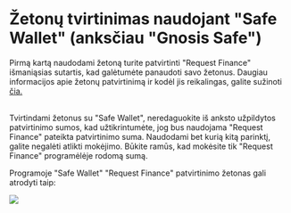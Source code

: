 # Žetonų tvirtinimas naudojant "Safe Wallet" (anksčiau "Gnosis Safe")

Pirmą kartą naudodami žetoną turite patvirtinti "Request Finance" išmaniąsias sutartis, kad galėtumėte panaudoti savo žetonus. Daugiau informacijos apie žetonų patvirtinimą ir kodėl jis reikalingas, galite sužinoti [čia.](https://help.request.finance/en/articles/8622249-what-is-the-token-approval-step-for)\
​

Tvirtindami žetonus su "Safe Wallet", neredaguokite iš anksto užpildytos patvirtinimo sumos, kad užtikrintumėte, jog bus naudojama "Request Finance" pateikta patvirtinimo suma. Naudodami bet kurią kitą parinktį, galite negalėti atlikti mokėjimo. Būkite ramūs, kad mokėsite tik "Request Finance" programėlėje rodomą sumą.

Programoje "Safe Wallet" "Request Finance" patvirtinimo žetonas gali atrodyti taip:

[![](https://downloads.intercomcdn.com/i/o/981706820/c7190825c0c3d43073682cdd/image.png?expires=1751479200\&signature=fc88bbb94facc8dabcfe3b34926d3a8d45d4f04091b22f3a15fe103dfd9d5172\&req=fSgmEcl4lYNfFb4V1XW4gTLNWiQMPqpFupRYaL0pVuKzu2s1xNFfLVzuazwN%0AXke%2BsbV1TF%2B1jFBYKhOz%2BGA%2F1A%3D%3D%0A)](https://downloads.intercomcdn.com/i/o/981706820/c7190825c0c3d43073682cdd/image.png?expires=1751479200\&signature=fc88bbb94facc8dabcfe3b34926d3a8d45d4f04091b22f3a15fe103dfd9d5172\&req=fSgmEcl4lYNfFb4V1XW4gTLNWiQMPqpFupRYaL0pVuKzu2s1xNFfLVzuazwN%0AXke%2BsbV1TF%2B1jFBYKhOz%2BGA%2F1A%3D%3D%0A)
